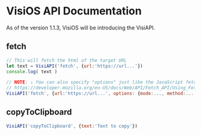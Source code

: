 # VisiOS API Documentation

As of the version 1.1.3, VisiOS will be introducing the VisiAPI.

## fetch
```js
// This will fetch the html of the target URL
let text = VisiAPI('fetch', {url:'https://url...'}) 
console.log( text )

// NOTE: ↓ You can also specify "options" just like the JavaScript fetch
// https://developer.mozilla.org/en-US/docs/Web/API/Fetch_API/Using_Fetch
VisiAPI('fetch', {url:'https://url...', options: {mode:..., method:..., body:... }}) 
```

## copyToClipboard
```js
VisiAPI('copyToClipboard', {text:'Text to copy'}) 
```
